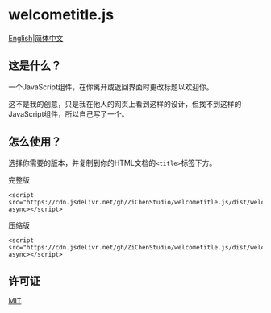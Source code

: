 # welcometitle.js

[English](../README.md)|[简体中文](./README_zh-CN.md)

## 这是什么？

一个JavaScript组件，在你离开或返回界面时更改标题以欢迎你。 

这不是我的创意，只是我在他人的网页上看到这样的设计，但找不到这样的JavaScript组件，所以自己写了一个。

## 怎么使用？

选择你需要的版本，并复制到你的HTML文档的`<title>`标签下方。

完整版
```
<script src="https://cdn.jsdelivr.net/gh/ZiChenStudio/welcometitle.js/dist/welcometitle.js" async></script>
```

压缩版
```
<script src="https://cdn.jsdelivr.net/gh/ZiChenStudio/welcometitle.js/dist/welcometitle.min.js" async></script>
```

## 许可证

[MIT](./LICENSE)
